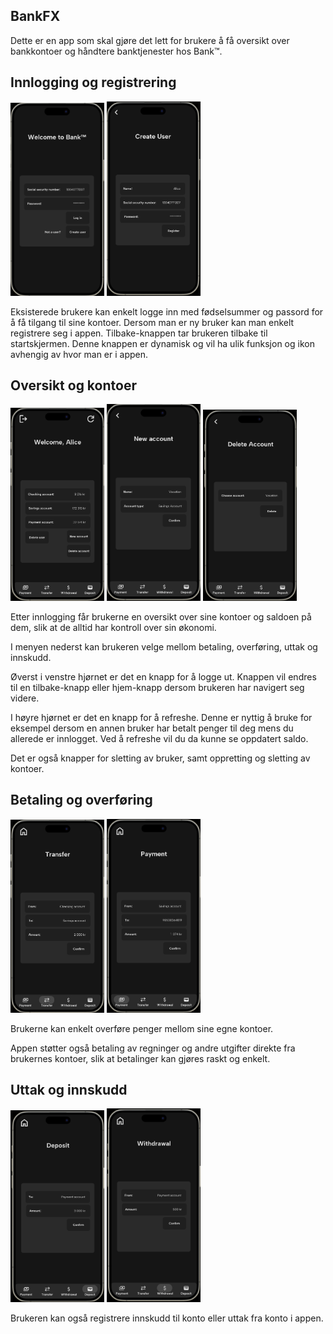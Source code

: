 ## BankFX

Dette er en app som skal gjøre det lett for brukere å få oversikt over bankkontoer og håndtere banktjenester hos Bank™. 

## Innlogging og registrering
<img src="../resources/login.png" width="150"/>
<img src="../resources/createUser.png" width="150"/>

Eksisterede brukere kan enkelt logge inn med fødselsummer og passord for å få tilgang til sine kontoer. Dersom man er ny bruker kan man enkelt registrere seg i appen. Tilbake-knappen tar brukeren tilbake til startskjermen. Denne knappen er dynamisk og vil ha ulik funksjon og ikon avhengig av hvor man er i appen. 

## Oversikt og kontoer
<img src="../resources/overview.png" width="150"/>
<img src="../resources/newAccount.png" width="150"/>
<img src="../resources/deleteAccount.png" width="150"/>

Etter innlogging får brukerne en oversikt over sine kontoer og saldoen på dem, slik at de alltid har kontroll over sin økonomi. 

I menyen nederst kan brukeren velge mellom betaling, overføring, uttak og innskudd. 

Øverst i venstre hjørnet er det en knapp for å logge ut. Knappen vil endres til en tilbake-knapp eller hjem-knapp dersom brukeren har navigert seg videre. 

I høyre hjørnet er det en knapp for å refreshe. Denne er nyttig å bruke for eksempel dersom en annen bruker har betalt penger til deg mens du allerede er innlogget. Ved å refreshe vil du da kunne se oppdatert saldo. 

Det er også knapper for sletting av bruker, samt oppretting og sletting av kontoer. 

## Betaling og overføring
<img src="../resources/transfer.png" width="150"/>
<img src="../resources/payment.png" width="150"/>

Brukerne kan enkelt overføre penger mellom sine egne kontoer. 

Appen støtter også betaling av regninger og andre utgifter direkte fra brukernes kontoer, slik at betalinger kan gjøres raskt og enkelt.

## Uttak og innskudd
<img src="../resources/deposit.png" width="150"/>
<img src="../resources/withdrawal.png" width="150"/>

Brukeren kan også registrere innskudd til konto eller uttak fra konto i appen. 

